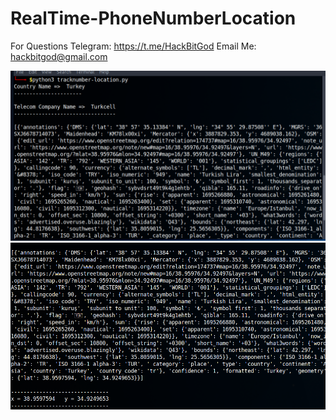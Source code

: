 # RealTime-PhoneNumberLocation
For Questions Telegram: https://t.me/HackBitGod
Email Me: hackbitgod@gmail.com


![preview](https://github.com/Hack-BitGod/RealTime-PhoneNumberLocation/blob/main/Number-Location-.png)
![preview](https://github.com/Hack-BitGod/RealTime-PhoneNumberLocation/blob/main/Number-Location-%202.png)
